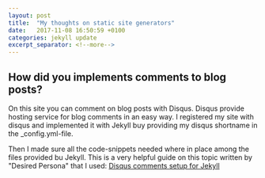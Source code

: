 ```yaml
---
layout: post
title:  "My thoughts on static site generators"
date:   2017-11-08 16:50:59 +0100
categories: jekyll update
excerpt_separator: <!--more-->
---
```

## How did you implements comments to blog posts?

On this site you can comment on blog posts with Disqus. Disqus provide hosting service for blog comments in an easy way. I registered my site with disqus and implemented it with Jekyll buy providing my disqus shortname in the _config.yml-file.

<!--more-->  

Then I made sure all the code-snippets needed where in place among the files provided bu Jekyll. 
This is a very helpful guide on this topic written by "Desired Persona" that I used:
[Disqus comments setup for Jekyll](https://desiredpersona.com/disqus-comments-jekyll/)
